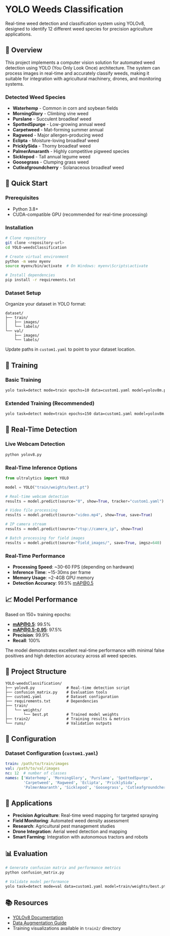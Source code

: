 # YOLO Weeds Classification

Real-time weed detection and classification system using YOLOv8, designed to identify 12 different weed species for precision agriculture applications.

## 🌿 Overview

This project implements a computer vision solution for automated weed detection using YOLO (You Only Look Once) architecture. The system can process images in real-time and accurately classify weeds, making it suitable for integration with agricultural machinery, drones, and monitoring systems.

### Detected Weed Species
- **Waterhemp** - Common in corn and soybean fields
- **MorningGlory** - Climbing vine weed
- **Purslane** - Succulent broadleaf weed
- **SpottedSpurge** - Low-growing annual weed
- **Carpetweed** - Mat-forming summer annual
- **Ragweed** - Major allergen-producing weed
- **Eclipta** - Moisture-loving broadleaf weed
- **PricklySida** - Thorny broadleaf weed
- **PalmerAmaranth** - Highly competitive pigweed species
- **Sicklepod** - Tall annual legume weed
- **Goosegrass** - Clumping grass weed
- **Cutleafgroundcherry** - Solanaceous broadleaf weed

## 🚀 Quick Start

### Prerequisites
- Python 3.8+
- CUDA-compatible GPU (recommended for real-time processing)

### Installation
```bash
# Clone repository
git clone <repository-url>
cd YOLO-weedsClassification

# Create virtual environment
python -m venv myenv
source myenv/bin/activate  # On Windows: myenv\Scripts\activate

# Install dependencies
pip install -r requirements.txt
```

### Dataset Setup
Organize your dataset in YOLO format:
```
dataset/
├── train/
│   ├── images/
│   └── labels/
└── val/
    ├── images/
    └── labels/
```

Update paths in `custom1.yaml` to point to your dataset location.

## 🔧 Training

### Basic Training
```bash
yolo task=detect mode=train epochs=10 data=custom1.yaml model=yolov8m.pt imgsz=640
```

### Extended Training (Recommended)
```bash
yolo task=detect mode=train epochs=150 data=custom1.yaml model=yolov8m.pt imgsz=640 patience=50 batch=16
```

## 🎥 Real-Time Detection

### Live Webcam Detection
```bash
python yolov8.py
```

### Real-Time Inference Options
```python
from ultralytics import YOLO

model = YOLO("train/weights/best.pt")

# Real-time webcam detection
results = model.predict(source="0", show=True, tracker="custom1.yaml")

# Video file processing
results = model.predict(source="video.mp4", show=True, save=True)

# IP camera stream
results = model.predict(source="rtsp://camera_ip", show=True)

# Batch processing for field images
results = model.predict(source="field_images/", save=True, imgsz=640)
```

### Real-Time Performance
- **Processing Speed**: ~30-60 FPS (depending on hardware)
- **Inference Time**: ~15-30ms per frame
- **Memory Usage**: ~2-4GB GPU memory
- **Detection Accuracy**: 99.5% mAP@0.5

## 📈 Model Performance

Based on 150+ training epochs:
- **mAP@0.5**: 99.5%
- **mAP@0.5-0.95**: 97.5%  
- **Precision**: 99.9%
- **Recall**: 100%

The model demonstrates excellent real-time performance with minimal false positives and high detection accuracy across all weed species.

## 📁 Project Structure
```
YOLO-weedsClassification/
├── yolov8.py              # Real-time detection script
├── confusion_matrix.py    # Evaluation tools
├── custom1.yaml           # Dataset configuration
├── requirements.txt       # Dependencies
├── train/
│   └── weights/
│       └── best.pt        # Trained model weights
├── train2/                # Training results & metrics
└── runs/                  # Validation outputs
```

## 🔧 Configuration

### Dataset Configuration (`custom1.yaml`)
```yaml
train: /path/to/train/images
val: /path/to/val/images
nc: 12  # number of classes
names: ['Waterhemp', 'MorningGlory', 'Purslane', 'SpottedSpurge', 
        'Carpetweed', 'Ragweed', 'Eclipta', 'PricklySida', 
        'PalmerAmaranth', 'Sicklepod', 'Goosegrass', 'Cutleafgroundcherry']
```

## 🎯 Applications

- **Precision Agriculture**: Real-time weed mapping for targeted spraying
- **Field Monitoring**: Automated weed density assessment
- **Research**: Agricultural pest management studies
- **Drone Integration**: Aerial weed detection and mapping
- **Smart Farming**: Integration with autonomous tractors and robots

## 📊 Evaluation
```bash
# Generate confusion matrix and performance metrics
python confusion_matrix.py

# Validate model performance
yolo task=detect mode=val data=custom1.yaml model=train/weights/best.pt
```

## 📚 Resources
- [YOLOv8 Documentation](https://docs.ultralytics.com/)
- [Data Augmentation Guide](https://github.com/MinoruHenrique/data_augmentation_yolov7/tree/master)
- Training visualizations available in `train2/` directory